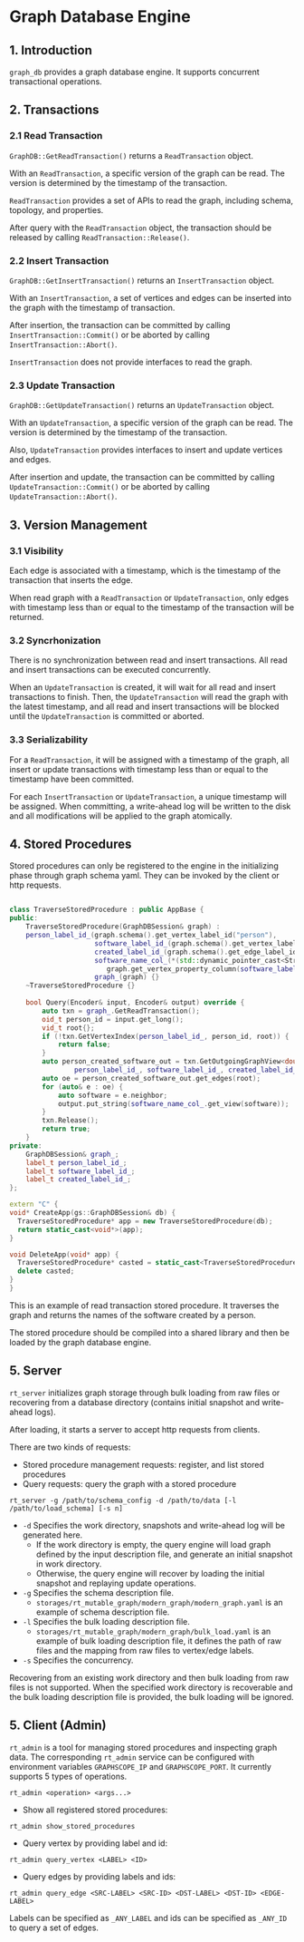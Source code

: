 # Graph Database Engine

## 1. Introduction

`graph_db` provides a graph database engine. It supports concurrent transactional operations.

## 2. Transactions

### 2.1 Read Transaction

`GraphDB::GetReadTransaction()` returns a `ReadTransaction` object.

With an `ReadTransaction`, a specific version of the graph can be read. The version is determined by the timestamp of the transaction.

`ReadTransaction` provides a set of APIs to read the graph, including schema, topology, and properties.

After query with the `ReadTransaction` object, the transaction should be released by calling `ReadTransaction::Release()`.

### 2.2 Insert Transaction

`GraphDB::GetInsertTransaction()` returns an `InsertTransaction` object.

With an `InsertTransaction`, a set of vertices and edges can be inserted into the graph with the timestamp of transaction.

After insertion, the transaction can be committed by calling `InsertTransaction::Commit()` or be aborted by calling `InsertTransaction::Abort()`.

`InsertTransaction` does not provide interfaces to read the graph.

### 2.3 Update Transaction

`GraphDB::GetUpdateTransaction()` returns an `UpdateTransaction` object.

With an `UpdateTransaction`, a specific version of the graph can be read. The version is determined by the timestamp of the transaction.

Also, `UpdateTransaction` provides interfaces to insert and update vertices and edges.

After insertion and update, the transaction can be committed by calling `UpdateTransaction::Commit()` or be aborted by calling `UpdateTransaction::Abort()`.

## 3. Version Management

### 3.1 Visibility

Each edge is associated with a timestamp, which is the timestamp of the transaction that inserts the edge.

When read graph with a `ReadTransaction` or `UpdateTransaction`, only edges with timestamp less than or equal to the timestamp of the transaction will be returned.

### 3.2 Syncrhonization

There is no synchronization between read and insert transactions. All read and insert transactions can be executed concurrently.

When an `UpdateTransaction` is created, it will wait for all read and insert transactions to finish. Then, the `UpdateTransaction` will read the graph with the latest timestamp, and all read and insert transactions will be blocked until the `UpdateTransaction` is committed or aborted.

### 3.3 Serializability

For a `ReadTransaction`, it will be assigned with a timestamp of the graph, all insert or update transactions with timestamp less than or equal to the timestamp have been committed.

For each `InsertTransaction` or `UpdateTransaction`, a unique timestamp will be assigned. When committing, a write-ahead log will be written to the disk and all modifications will be applied to the graph atomically.

## 4. Stored Procedures

Stored procedures can only be registered to the engine in the initializing phase through graph schema yaml. They can be invoked by the client or http requests.

```cpp

class TraverseStoredProcedure : public AppBase {
public:
    TraverseStoredProcedure(GraphDBSession& graph) :
    person_label_id_(graph.schema().get_vertex_label_id("person"),
                     software_label_id_(graph.schema().get_vertex_label_id("software")),
                     created_label_id_(graph.schema().get_edge_label_id("created")),
                     software_name_col_(*(std::dynamic_pointer_cast<StringColumn>(
                        graph.get_vertex_property_column(software_label_id_, "name")))),
                     graph_(graph) {}
    ~TraverseStoredProcedure {}
    
    bool Query(Encoder& input, Encoder& output) override {
        auto txn = graph_.GetReadTransaction();
        oid_t person_id = input.get_long();
        vid_t root{};
        if (!txn.GetVertexIndex(person_label_id_, person_id, root)) {
            return false;
        }
        auto person_created_software_out = txn.GetOutgoingGraphView<double>(
                person_label_id_, software_label_id_, created_label_id_);
        auto oe = person_created_software_out.get_edges(root);
        for (auto& e : oe) {
            auto software = e.neighbor;
            output.put_string(software_name_col_.get_view(software));
        }
        txn.Release();
        return true;
    }
private:
    GraphDBSession& graph_;
    label_t person_label_id_;
    label_t software_label_id_;
    label_t created_label_id_;
};

extern "C" {
void* CreateApp(gs::GraphDBSession& db) {
  TraverseStoredProcedure* app = new TraverseStoredProcedure(db);
  return static_cast<void*>(app);
}

void DeleteApp(void* app) {
  TraverseStoredProcedure* casted = static_cast<TraverseStoredProcedure*>(app);
  delete casted;
}
}
```

This is an example of read transaction stored procedure. It traverses the graph and returns the names of the software created by a person.

The stored procedure should be compiled into a shared library and then be loaded by the graph database engine.

## 5. Server

`rt_server` initializes graph storage through bulk loading from raw files or recovering from a database directory (contains initial snapshot and write-ahead logs).

After loading, it starts a server to accept http requests from clients.

There are two kinds of requests:

- Stored procedure management requests: register, and list stored procedures
- Query requests: query the graph with a stored procedure

```
rt_server -g /path/to/schema_config -d /path/to/data [-l /path/to/load_schema] [-s n]
```

- `-d` Specifies the work directory, snapshots and write-ahead log will be generated here.
    - If the work directory is empty, the query engine will load graph defined by the input description file, and generate an initial snapshot in work directory.
    - Otherwise, the query engine will recover by loading the initial snapshot and replaying update operations.
- `-g` Specifies the schema description file.
    - `storages/rt_mutable_graph/modern_graph/modern_graph.yaml` is an example of schema description file.
- `-l` Specifies the bulk loading description file.
    - `storages/rt_mutable_graph/modern_graph/bulk_load.yaml` is an example of bulk loading description file, it defines the path of raw files and the mapping from raw files to vertex/edge labels.
- `-s` Specifies the concurrency.

Recovering from an existing work directory and then bulk loading from raw files is not supported. When the specified work directory is recoverable and the bulk loading description file is provided, the bulk loading will be ignored.

## 5. Client (Admin)

`rt_admin` is a tool for managing stored procedures and inspecting graph data. The corresponding `rt_admin` service can be configured with environment variables `GRAPHSCOPE_IP` and `GRAPHSCOPE_PORT`. It currently supports 5 types of operations.

```
rt_admin <operation> <args...>
```

- Show all registered stored procedures:

```
rt_admin show_stored_procedures
```

- Query vertex by providing label and id:

```
rt_admin query_vertex <LABEL> <ID>
```

- Query edges by providing labels and ids:

```
rt_admin query_edge <SRC-LABEL> <SRC-ID> <DST-LABEL> <DST-ID> <EDGE-LABEL>
```

Labels can be specified as `_ANY_LABEL` and ids can be specified as `_ANY_ID` to query a set of edges.





